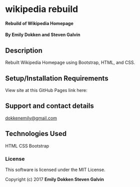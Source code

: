 # wikipedia rebuild

#### Rebuild of Wikipedia Homepage

#### By Emily Dokken and Steven Galvin

## Description

Rebuilt Wikipedia Homepage using Bootstrap, HTML, and CSS.

## Setup/Installation Requirements

View site at this GitHub Pages link here:

## Support and contact details

dokkenemily@gmail.com

## Technologies Used

HTML
CSS
Bootstrap

### License

This software is licensed under the MIT License.

Copyright (c) 2017 **Emily Dokken Steven Galvin**
